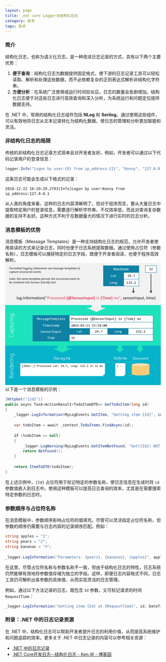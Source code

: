 ```yaml
---
layout: page
title: .net core Logger与结构化日志
category: 技术
tags: 技术
---
```


### 简介

结构化日志，也称为语义化日志，是一种改进日志记录的方式，具有以下两个主要优势：

1. **便于查询**：结构化日志为数据提供固定格式，使下游的日志记录工具可以轻松读取、解析和处理这些数据，而不必依赖复杂的正则表达式解析非结构化字符串。
2. **方便分析**：在系统广泛使用或运行时间较长后，日志的数量会急剧增加。结构化日志便于对这些日志进行高效查询和深入分析，为系统运行和问题定位提供数据支持。

在 .NET 中，常用的结构化日志组件包括 **NLog** 和 **Serilog**。通过使用这些组件，可以有效地将日志从文本记录转化为结构化数据，使日志的管理和分析更加智能和灵活。

### 非结构化日志的局限

传统的非结构化日志记录方式简单且对开发者友好。例如，开发者可以通过以下代码记录用户的登录信息：

```csharp
logger.Info("Logon by user:{0} from ip_address:{1}", "Kenny", "127.0.0.1");
```

这条日志可能会生成以下格式的记录：

```
2018-12-22 16:29:29.2793|Info|Logon by user:Kenny from ip_address:127.0.0.1
```

从人类的角度来看，这样的日志内容清晰明了。但对于程序而言，要从大量日志中提取特定用户的登录信息，需要逐行解析字符串，不仅效率低，而且对查询复杂数据的支持不友好。这种方式不利于在数据量大的情况下进行实时的日志分析。

### 消息模板的优势

消息模板（Message Templates）是一种支持结构化日志的规范，允许开发者使用易读的方式来记录日志，同时也便于日志系统提取数据。通过使用占位符（参数名称），日志模板可以捕获特定的日志字段，既便于开发者阅读，也便于程序高效解析。
![alt text](../../images/article/20241112-12323.png)
以下是一个消息模板的示例：

```csharp
[HttpGet("{id}")]
public async Task<ActionResult<TodoItemDTO>> GetTodoItem(long id)
{
    _logger.LogInformation(MyLogEvents.GetItem, "Getting item {Id}", id);

    var todoItem = await _context.TodoItems.FindAsync(id);

    if (todoItem == null)
    {
        _logger.LogWarning(MyLogEvents.GetItemNotFound, "Get({Id}) NOT FOUND", id);
        return NotFound();
    }

    return ItemToDTO(todoItem);
}
```

在上述示例中，`{Id}` 占位符用于标记特定的参数名称，使日志信息在生成时将 `id` 参数值嵌入到日志中。使用这种模板可以提高日志查询的效率，尤其是在需要搜索特定参数的日志时。

### 参数顺序与占位符名称

在消息模板中，参数顺序影响占位符的值填充。尽管可以灵活指定占位符名称，但参数的顺序仍需要与日志内容的记录顺序匹配。例如：

```csharp
string apples = "1";
string pears = "2";
string bananas = "3";

_logger.LogInformation("Parameters: {pears}, {bananas}, {apples}", apples, pears, bananas);
```

在这里，尽管占位符名称与参数名称不一致，但由于结构化日志的特性，日志系统仍然能够有效地将参数值存储为独立的字段。这样，即便日志内容格式不同，日志工具仍可解析出各参数的具体值，从而实现灵活的日志管理。

例如，通过以下方法记录的日志，既包含 `Id` 参数，又可标记请求的时间 `RequestTime`：

```csharp
_logger.LogInformation("Getting item {Id} at {RequestTime}", id, DateTime.Now);
```

### 附录：.NET 中的日志记录资源

在 .NET 中，结构化日志可以帮助开发者提升日志的利用价值，从而提高系统维护和问题追踪的效率。更多关于 .NET 中日志记录的内容可以参考相关资源：
- [.NET 中的日志记录](https://docs.microsoft.com/zh-cn/dotnet/core/extensions/logging?tabs=command-line#log-message-template)
- [.NET Core开发日志--结构化日志 - Ken.W - 博客园](https://www.cnblogs.com/kenwoo/p/9906185.html)